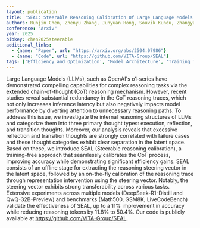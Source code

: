 ```yaml
---
layout: publication
title: 'SEAL: Steerable Reasoning Calibration Of Large Language Models For Free'
authors: Runjin Chen, Zhenyu Zhang, Junyuan Hong, Souvik Kundu, Zhangyang Wang
conference: "Arxiv"
year: 2025
bibkey: chen2025steerable
additional_links:
  - {name: "Paper", url: "https://arxiv.org/abs/2504.07986"}
  - {name: "Code", url: "https://github.com/VITA-Group/SEAL"}
tags: ['Efficiency and Optimization', 'Model Architecture', 'Training Techniques', 'Attention Mechanism', 'Has Code']
---
```

Large Language Models (LLMs), such as OpenAI's o1-series have demonstrated
compelling capabilities for complex reasoning tasks via the extended
chain-of-thought (CoT) reasoning mechanism. However, recent studies reveal
substantial redundancy in the CoT reasoning traces, which not only increases
inference latency but also negatively impacts model performance by diverting
attention to unnecessary reasoning paths. To address this issue, we investigate
the internal reasoning structures of LLMs and categorize them into three
primary thought types: execution, reflection, and transition thoughts.
Moreover, our analysis reveals that excessive reflection and transition
thoughts are strongly correlated with failure cases and these thought
categories exhibit clear separation in the latent space. Based on these, we
introduce SEAL (Steerable reasoning calibration), a training-free approach that
seamlessly calibrates the CoT process, improving accuracy while demonstrating
significant efficiency gains. SEAL consists of an offline stage for extracting
the reasoning steering vector in the latent space, followed by an on-the-fly
calibration of the reasoning trace through representation intervention using
the steering vector. Notably, the steering vector exhibits strong
transferability across various tasks. Extensive experiments across multiple
models (DeepSeek-R1-Distill and QwQ-32B-Preview) and benchmarks (Math500,
GSM8K, LiveCodeBench) validate the effectiveness of SEAL, up to a 11%
improvement in accuracy while reducing reasoning tokens by 11.8% to 50.4%. Our
code is publicly available at https://github.com/VITA-Group/SEAL.
